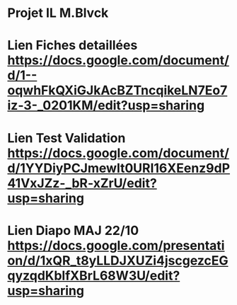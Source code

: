 # Projet IL M.Blvck

# Lien Fiches detaillées https://docs.google.com/document/d/1--oqwhFkQXiGJkAcBZTncqikeLN7Eo7iz-3-_0201KM/edit?usp=sharing

# Lien Test Validation https://docs.google.com/document/d/1YYDiyPCJmewlt0URI16XEenz9dP41VxJZz-_bR-xZrU/edit?usp=sharing 

# Lien Diapo MAJ 22/10 https://docs.google.com/presentation/d/1xQR_t8yLLDJXUZi4jscgezcEGqyzqdKblfXBrL68W3U/edit?usp=sharing
